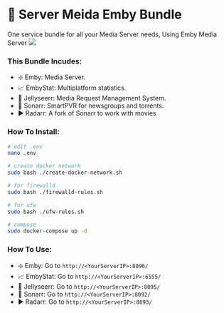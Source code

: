 # 🐋 Server Meida Emby Bundle
One service bundle for all your Media Server needs, Using Emby Media Server 
![](https://emby.media/resources/logowhite_1881.png)
### This Bundle Incudes:
- ❇️ Emby: Media Server.
- 📈 EmbyStat: Multiplatform statistics.
- 🐙 Jellyseerr: Media Request Management System.
- 🔷 Sonarr: SmartPVR for newsgroups and torrents.
- ▶️ Radarr: A fork of Sonarr to work with movies

### How To Install:
```sh
# edit .env
nano .env

# create docker network
sudo bash ./create-docker-network.sh

# for firewalld
sudo bash ./firewalld-rules.sh

# for ufw
sudo bash ./ufw-rules.sh

# compose
sudo docker-compose up -d

```

### How To Use:
- ❇️ Emby: Go to `http://<YourServerIP>:8096/`
- 📈 EmbyStat: Go to `http://<YourServerIP>:6555/`
- 🐙 Jellyseerr: Go to `http://<YourServerIP>:8095/`
- 🔷 Sonarr: Go to `http://<YourServerIP>:8092/`
- ▶️ Radarr: Go to `http://<YourServerIP>:8093/`
